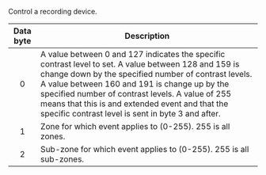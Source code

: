 Control a recording device. 

 | Data byte | Description                                                                                                                                                                                                                                                                                                                                                                | 
 | :---------: | -----------                                                                                                                                                                                                                                                                                                                                                                | 
 | 0         | A value between 0 and 127 indicates the specific contrast level to set. A value between 128 and 159 is change down by the specified number of contrast levels. A value between 160 and 191 is change up by the specified number of contrast levels. A value of 255 means that this is and extended event and that the specific contrast level is sent in byte 3 and after. | 
 | 1         | Zone for which event applies to (0-255). 255 is all zones.                                                                                                                                                                                                                                                                                                                 | 
 | 2         | Sub-zone for which event applies to (0-255). 255 is all sub-zones.                                                                                                                                                                                                                                                                                                         | 
